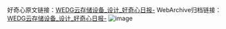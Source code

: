 好奇心原文链接：[WEDG云存储设备_设计_好奇心日报-](https://www.qdaily.com/articles/2651.html)
WebArchive归档链接：[WEDG云存储设备_设计_好奇心日报-](http://web.archive.org/web/20190623151310/https://www.qdaily.com/articles/2651.html)
![image](http://ww3.sinaimg.cn/large/007d5XDply1g3v6f8yve0j30u02uzk3y)